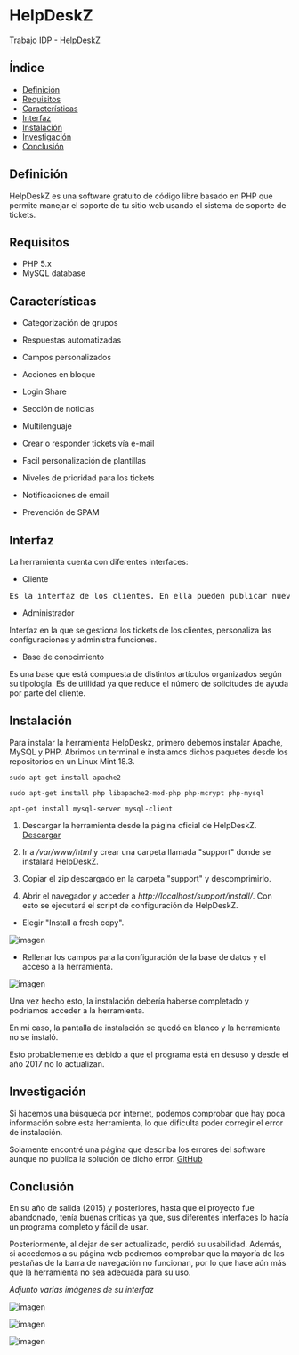 # HelpDeskZ
Trabajo IDP - HelpDeskZ


## Índice

* [Definición](#definición)
* [Requisitos](#requisitos)
* [Características](#características)
* [Interfaz](#interfaz)
* [Instalación](#instalación)
* [Investigación](#investigación)
* [Conclusión](#conclusión)



## Definición

HelpDeskZ es una software gratuito de código libre basado en PHP que permite manejar el soporte de tu sitio web usando el sistema de soporte de tickets.




## Requisitos

- PHP 5.x
- MySQL database




## Características

- Categorización de grupos

- Respuestas automatizadas
 
- Campos personalizados

- Acciones en bloque

- Login Share

- Sección de noticias

- Multilenguaje

- Crear o responder tickets vía e-mail

- Facil personalización de plantillas

- Niveles de prioridad para los tickets
 
- Notificaciones de email
 
- Prevención de SPAM
 



## Interfaz

La herramienta cuenta con diferentes interfaces:

- Cliente

<pre>Es la interfaz de los clientes. En ella pueden publicar nuevas solicitudes, ver tickets existentes o leer artículos de la base de conocimientos.</pre>

- Administrador

Interfaz en la que se gestiona los tickets de los clientes, personaliza las configuraciones y administra funciones.

- Base de conocimiento

Es una base que está compuesta de distintos artículos organizados según su tipología. Es de utilidad ya que reduce el número de solicitudes de ayuda por parte del cliente.




## Instalación

Para instalar la herramienta HelpDeskz, primero debemos instalar Apache, MySQL y PHP. 
Abrimos un terminal e instalamos dichos paquetes desde los repositorios en un Linux Mint 18.3.

`sudo apt-get install apache2`

`sudo apt-get install php libapache2-mod-php php-mcrypt php-mysql`

`apt-get install mysql-server mysql-client`


1. Descargar la herramienta desde la página oficial de HelpDeskZ. [Descargar](https://www.helpdeskz.com/download)

2. Ir a */var/www/html* y crear una carpeta llamada "support" donde se instalará HelpDeskZ.

3. Copiar el zip descargado en la carpeta "support" y descomprimirlo.

4. Abrir el navegador y acceder a *http://localhost/support/install/*. Con esto se ejecutará el script de configuración de HelpDeskZ.

- Elegir "Install a fresh copy".

![imagen](images/01.jpg)

- Rellenar los campos para la configuración de la base de datos y el acceso a la herramienta.

![imagen](images/02.jpg)
    
Una vez hecho esto, la instalación debería haberse completado y podríamos acceder a la herramienta. 

En mi caso, la pantalla de instalación se quedó en blanco y la herramienta no se instaló.

Esto probablemente es debido a que el programa está en desuso y desde el año 2017 no lo actualizan.




## Investigación

Si hacemos una búsqueda por internet, podemos comprobar que hay poca información sobre esta herramienta, lo que dificulta poder corregir el error de instalación. 

Solamente encontré una página que describa los errores del software aunque no publica la solución de dicho error. [GitHub](https://github.com/evolutionscript/HelpDeskZ-1.0)




## Conclusión

En su año de salida (2015) y posteriores, hasta que el proyecto fue abandonado, tenía buenas críticas ya que, sus diferentes interfaces lo hacía un programa completo y fácil de usar.

Posteriormente, al dejar de ser actualizado, perdió su usabilidad. Además, si accedemos a su página web podremos comprobar que la mayoría de las pestañas de la barra de navegación no funcionan, por lo que hace aún más que la herramienta no sea adecuada para su uso.

*Adjunto varias imágenes de su interfaz*

![imagen](images/03.JPG)

![imagen](images/04.JPG)

![imagen](images/05.JPG)
